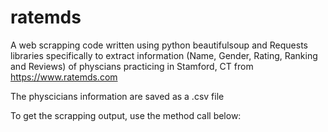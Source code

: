 # ratemds 

 A web scrapping code written using python beautifulsoup and Requests libraries
specifically to extract information (Name, Gender, Rating, Ranking and Reviews) of physcians practicing in Stamford, CT from https://www.ratemds.com

The physcicians information are saved as a .csv file

To get the scrapping output, use the method call below:
              
